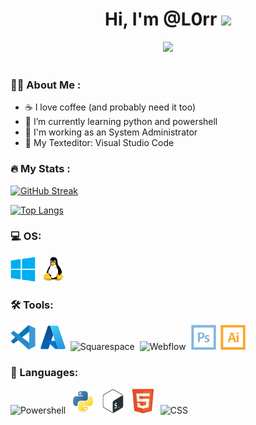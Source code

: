 <h1 align="center">Hi, I'm @L0rr <img width="30px" src="https://raw.githubusercontent.com/iampavangandhi/iampavangandhi/master/gifs/Hi.gif"></h1>

<div id="header" align="center">
  <img src="https://media.giphy.com/media/f6hnhHkks8bk4jwjh3/giphy.gif" width="200"/>
    <div id="badges">
      <img src="https://komarev.com/ghpvc/?username=l0rr&style=flat-square&color=blue" alt=""/>
    </div>
</div>


### :man_technologist: About Me :

- ☕ I love coffee (and probably need it too)
- 🌱 I’m currently learning python and powershell
- 🏢 I'm working as an System Administrator
- 👾 My Texteditor: Visual Studio Code  

### :fire: My Stats :
[![GitHub Streak](http://github-readme-streak-stats.herokuapp.com?user=l0rr)](https://git.io/streak-stats)

[![Top Langs](https://github-readme-stats.vercel.app/api/top-langs/?username=L0rr)](https://github.com/anuraghazra/github-readme-stats)


### :computer: OS:
<div>
  <img src="https://github.com/devicons/devicon/blob/master/icons/windows8/windows8-original.svg" title="Windows" alt="Windows" width="40" height="40"/>&nbsp;
  <img src="https://github.com/devicons/devicon/blob/master/icons/linux/linux-original.svg" title="Linux" alt="Linux" width="40" height="40"/>&nbsp
</div>

### :hammer_and_wrench: Tools:
<div>
  <img src="https://raw.githubusercontent.com/devicons/devicon/1119b9f84c0290e0f0b38982099a2bd027a48bf1/icons/vscode/vscode-original.svg" title="Python" alt="Python" width="40" height="40"/>&nbsp;
  <img src="https://github.com/devicons/devicon/blob/master/icons/azure/azure-original.svg" title="Azure" alt="Azure" width="40" height="40"/>&nbsp;
  <img src="https://media-exp1.licdn.com/dms/image/C4D0BAQG8NTo0eQU3Qw/company-logo_200_200/0/1543808669254?e=2147483647&v=beta&t=w6o1jAyoNBEueos1TXGWgJet7wMG-3KG-4XsWpbUm9o" title="Squarespace" alt="Squarespace" width="40" height="40"/>&nbsp;
  <img src="https://media-exp1.licdn.com/dms/image/C560BAQGMH1fqlNq_0Q/company-logo_200_200/0/1556917476105?e=2147483647&v=beta&t=6eeH2sUNCzCW5rdXb6IqlC1QFpqwAk6Z-EVmoYQz42w" title="Webflow" alt="Webflow" width="40" height="40"/>&nbsp;
  <img src="https://github.com/devicons/devicon/blob/master/icons/photoshop/photoshop-line.svg" title="Photoshop" alt="Photoshop" width="40" height="40"/>&nbsp;
  <img src="https://github.com/devicons/devicon/blob/master/icons/illustrator/illustrator-line.svg" title="Illustrator" alt="Illustrator" width="40" height="40"/>&nbsp;
</div>


### :memo: Languages:
<div>
  <img src="https://upload.wikimedia.org/wikipedia/commons/thumb/a/af/PowerShell_Core_6.0_icon.png/100px-PowerShell_Core_6.0_icon.png" title="Powershell" alt="Powershell" width="40" height="40"/>&nbsp;
  <img src="https://github.com/devicons/devicon/blob/master/icons/python/python-original.svg" title="Python" alt="Python" width="40" height="40"/>&nbsp;
  <img src="https://github.com/devicons/devicon/blob/master/icons/bash/bash-original.svg" title="Bash" alt="Bash" width="40" height="40"/>&nbsp;
  <img src="https://github.com/devicons/devicon/blob/master/icons/html5/html5-original.svg" title="HTML" alt="HTML" width="40" height="40"/>&nbsp;
  <img src="https://upload.wikimedia.org/wikipedia/commons/thumb/d/d5/CSS3_logo_and_wordmark.svg/120px-CSS3_logo_and_wordmark.svg.png" title="CSS" alt="CSS" width="40" height="40"/>&nbsp;
</div>



<!--
### :video_game:	I'm a gamer too:
<div>
  <img src="https://simpleicons.org/icons/counterstrike.svg" title="csgo" alt="csgo" width="40" height="40"/>&nbsp;
  <img src="https://simpleicons.org/icons/valorant.svg" title="Valorant" alt="Valorant" width="40" height="40"/>&nbsp;
  <img src="https://icons.iconarchive.com/icons/papirus-team/papirus-apps/256/payday-2-icon.png" title="Valorant" alt="Valorant" width="40" height="40"/>&nbsp;
</div> -->

